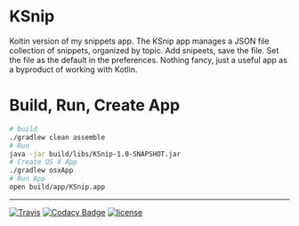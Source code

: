 # KSnip

Koltin version of my snippets app.  The KSnip app manages a JSON file
collection of snippets, organized by topic. Add snipeets, save the file. Set the 
file as the default in the preferences.  Nothing fancy, just a useful app as a
byproduct of working with Kotlin.

# Build, Run, Create App

```bash
# build
./gradlew clean assemble
# Run
java -jar build/libs/KSnip-1.0-SNAPSHOT.jar
# Create OS X App
./gradlew osxApp
# Run App
open build/app/KSnip.app 
```

___

[![Travis](https://img.shields.io/travis/nwillc/ksnip.svg)](https://travis-ci.org/nwillc/ksnip)
[![Codacy Badge](https://api.codacy.com/project/badge/Grade/e9e773f58c024f868b7fdc52c2279635)](https://www.codacy.com/app/nwillc/ksnip?utm_source=github.com&amp;utm_medium=referral&amp;utm_content=nwillc/ksnip&amp;utm_campaign=Badge_Grade)
[![license](https://img.shields.io/github/license/nwillc/fun-jdbc.svg)](https://tldrlegal.com/license/-isc-license)